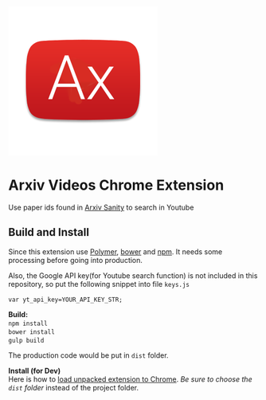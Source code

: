 ![Logo](/img/logo-origin.png)

Arxiv Videos Chrome Extension
==============================

Use paper ids found in [Arxiv Sanity](http://www.arxiv-sanity.com/) to search in Youtube

Build and Install
------------------
Since this extension use [Polymer](https://www.polymer-project.org), [bower](https://bower.io/) and [npm](https://www.npmjs.com/). 
It needs some processing before going into production. 

Also, the Google API key(for Youtube search function) is not included in this repository, so put the following snippet into file `keys.js`

```
var yt_api_key=YOUR_API_KEY_STR;
```

**Build:**<br/>
`npm install`<br/>
`bower install`<br/>
`gulp build`

The production code would be put in `dist` folder.

**Install (for Dev)**<br/>
Here is how to [load unpacked extension to Chrome](https://developer.chrome.com/extensions/getstarted#unpacked). 
*Be sure to choose the `dist` folder* instead of the project folder.